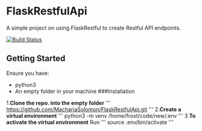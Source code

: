 # FlaskRestfulApi
A simple project on using FlaskRestful to create Restful API endpoints.

[![Build Status](https://travis-ci.org/MachariaSolomon/FlaskRestfulApi.svg?branch=master)](https://travis-ci.org/MachariaSolomon/FlaskRestfulApi)

## Getting Started

Ensure you have:
* python3
* An empty folder in your machine
###Installation

1.**Clone the repo. into the empty folder**
'''
https://github.com/MachariaSolomon/FlaskRestfulApi.git
'''
2.**Create a virtual environment**
'''
python3 -m venv /home/frost/code/new/.env
'''
3.**To activate the virtual environment**
Run
'''
source .env/bin/activate
'''